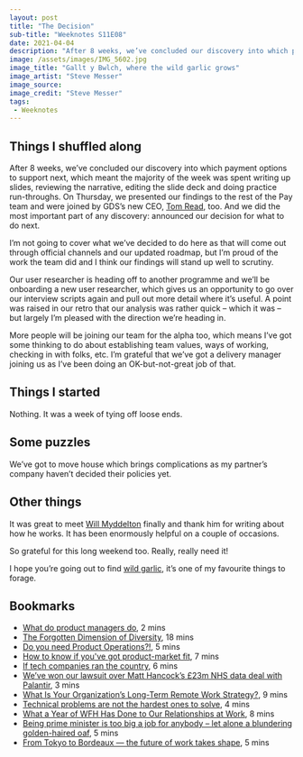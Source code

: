 ```yaml
---
layout: post
title: "The Decision"
sub-title: "Weeknotes S11E08"
date: 2021-04-04
description: "After 8 weeks, we’ve concluded our discovery into which payment options to support next."
image: /assets/images/IMG_5602.jpg
image_title: "Gallt y Bwlch, where the wild garlic grows"
image_artist: "Steve Messer"
image_source: 
image_credit: "Steve Messer"
tags:
 - Weeknotes
---
```


## Things I shuffled along

After 8 weeks, we’ve concluded our discovery into which payment options to support next, which meant the majority of the week was spent writing up slides, reviewing the narrative, editing the slide deck and doing practice run-throughs. On Thursday, we presented our findings to the rest of the Pay team and were joined by GDS’s new CEO, [Tom Read](https://twitter.com/thommeread), too. And we did the most important part of any discovery: announced our decision for what to do next.

I’m not going to cover what we’ve decided to do here as that will come out through official channels and our updated roadmap, but I’m proud of the work the team did and I think our findings will stand up well to scrutiny.

Our user researcher is heading off to another programme and we’ll be onboarding a new user researcher, which gives us an opportunity to go over our interview scripts again and pull out more detail where it’s useful. A point was raised in our retro that our analysis was rather quick – which it was – but largely I’m pleased with the direction we’re heading in.

More people will be joining our team for the alpha too, which means I’ve got some thinking to do about establishing team values, ways of working, checking in with folks, etc. I’m grateful that we’ve got a delivery manager joining us as I’ve been doing an OK-but-not-great job of that. 

## Things I started

Nothing. It was a week of tying off loose ends.

## Some puzzles

We’ve got to move house which brings complications as my partner’s company haven’t decided their policies yet. 

## Other things

It was great to meet [Will Myddelton](https://twitter.com/myddelton) finally and thank him for writing about how he works. It has been enormously helpful on a couple of occasions.

So grateful for this long weekend too. Really, really need it!

I hope you’re going out to find [wild garlic](https://www.woodlandtrust.org.uk/trees-woods-and-wildlife/plants/wild-flowers/wild-garlic/), it’s one of my favourite things to forage.

## Bookmarks

- [What do product managers do](https://cantl.in/blog/2021/03/26/what-do-pms-do.html), 2 mins
- [The Forgotten Dimension of Diversity](https://hbr.org/2021/01/the-forgotten-dimension-of-diversity), 18 mins
- [Do you need Product Operations?!](https://marcabraham.com/2021/03/10/do-you-need-product-operations/), 5 mins
- [How to know if you've got product-market fit](https://www.lennysnewsletter.com/p/how-to-know-if-youve-got-productmarket), 7 mins
- [If tech companies ran the country](https://progress.substack.com/p/if-tech-companies-ran-the-country), 6 mins
- [We’ve won our lawsuit over Matt Hancock’s £23m NHS data deal with Palantir](https://www.opendemocracy.net/en/ournhs/weve-won-our-lawsuit-over-matt-hancocks-23m-nhs-data-deal-with-palantir/), 3 mins
- [What Is Your Organization’s Long-Term Remote Work Strategy?](https://hbr.org/2021/03/what-is-your-organizations-long-term-remote-work-strategy), 9 mins
- [Technical problems are not the hardest ones to solve](https://18f.gsa.gov/2021/03/04/technical-problems-are-not-the-hardest-ones-to-solve/), 4 mins
- [What a Year of WFH Has Done to Our Relationships at Work](https://hbr.org/2021/03/what-a-year-of-wfh-has-done-to-our-relationships-at-work), 8 mins
- [Being prime minister is too big a job for anybody – let alone a blundering golden-haired oaf](https://www.newstatesman.com/politics/uk/2021/03/being-prime-minister-too-big-job-anybody-let-alone-blundering-golden-haired-oaf), 5 mins
- [From Tokyo to Bordeaux — the future of work takes shape](https://on.ft.com/3wbfCFj), 5 mins

